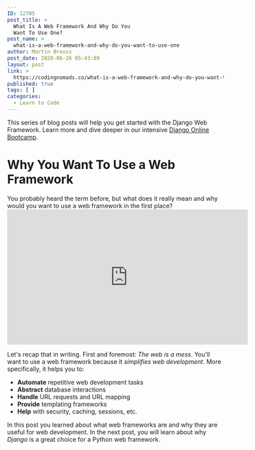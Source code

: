 ```yaml
---
ID: 12705
post_title: >
  What Is A Web Framework And Why Do You
  Want To Use One?
post_name: >
  what-is-a-web-framework-and-why-do-you-want-to-use-one
author: Martin Breuss
post_date: 2020-06-26 05:43:09
layout: post
link: >
  https://codingnomads.co/what-is-a-web-framework-and-why-do-you-want-to-use-one/
published: true
tags: [ ]
categories:
  - Learn to Code
---
```

This series of blog posts will help you get started with the Django Web Framework. Learn more and dive deeper in our intensive <a href="https://codingnomads.co/courses/django-course-learn-django-online">Django Online Bootcamp</a>.
<h1>Why You Want To Use a Web Framework</h1>
You probably heard the term before, but what does it really mean and why would you want to use a web framework in the first place?

<iframe src="https://www.youtube.com/embed/joUGCwXHWWE" width="560" height="315" frameborder="0" allowfullscreen="allowfullscreen"></iframe>

Let's recap that in writing. First and foremost: <em>The web is a mess</em>. You'll want to use a web framework because it <em>simplifies web development</em>. More specifically, it helps you to:
<ul>
 	<li><strong>Automate</strong> repetitive web development tasks</li>
 	<li><strong>Abstract</strong> database interactions</li>
 	<li><strong>Handle</strong> URL requests and URL mapping</li>
 	<li><strong>Provide</strong> templating frameworks</li>
 	<li><strong>Help</strong> with security, caching, sessions, etc.</li>
</ul>
In this post you learned about what web frameworks are and why they are useful for web development. In the next post, you will learn about why <em>Django</em> is a great choice for a Python web framework.